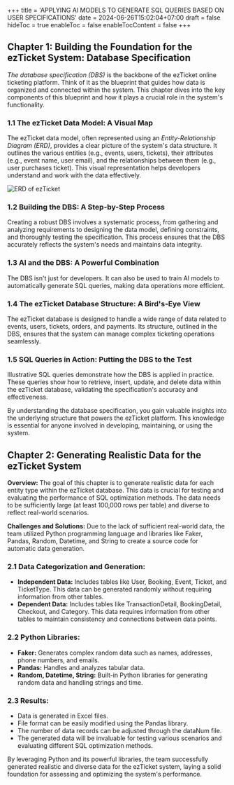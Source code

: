 +++
title = 'APPLYING AI MODELS TO GENERATE SQL QUERIES BASED ON USER SPECIFICATIONS'
date = 2024-06-26T15:02:04+07:00
draft = false
hideToc = true
enableToc = false
enableTocContent = false
+++
## Chapter 1: Building the Foundation for the ezTicket System: Database Specification
_The database specification (DBS)_ is the backbone of the ezTicket online ticketing platform. Think of it as the blueprint that guides how data is organized and connected within the system. This chapter dives into the key components of this blueprint and how it plays a crucial role in the system's functionality.

### 1.1 The ezTicket Data Model: A Visual Map
The ezTicket data model, often represented using an _Entity-Relationship Diagram (ERD)_, provides a clear picture of the system's data structure. It outlines the various entities (e.g., events, users, tickets), their attributes (e.g., event name, user email), and the relationships between them (e.g., user purchases ticket). This visual representation helps developers understand and work with the data effectively.

![ERD of ezTicket](../../images/ERD.png "ERD of ezTicket")

### 1.2 Building the DBS: A Step-by-Step Process 
Creating a robust DBS involves a systematic process, from gathering and analyzing requirements to designing the data model, defining constraints, and thoroughly testing the specification. This process ensures that the DBS accurately reflects the system's needs and maintains data integrity.

### 1.3 AI and the DBS: A Powerful Combination
The DBS isn't just for developers. It can also be used to train AI models to automatically generate SQL queries, making data operations more efficient.

### 1.4 The ezTicket Database Structure: A Bird's-Eye View
The ezTicket database is designed to handle a wide range of data related to events, users, tickets, orders, and payments. Its structure, outlined in the DBS, ensures that the system can manage complex ticketing operations seamlessly.

### 1.5 SQL Queries in Action: Putting the DBS to the Test
Illustrative SQL queries demonstrate how the DBS is applied in practice. These queries show how to retrieve, insert, update, and delete data within the ezTicket database, validating the specification's accuracy and effectiveness.

By understanding the database specification, you gain valuable insights into the underlying structure that powers the ezTicket platform. This knowledge is essential for anyone involved in developing, maintaining, or using the system.

## Chapter 2: Generating Realistic Data for the ezTicket System
**Overview:** The goal of this chapter is to generate realistic data for each entity type within the ezTicket database. This data is crucial for testing and evaluating the performance of SQL optimization methods. The data needs to be sufficiently large (at least 100,000 rows per table) and diverse to reflect real-world scenarios.

**Challenges and Solutions:** Due to the lack of sufficient real-world data, the team utilized Python programming language and libraries like Faker, Pandas, Random, Datetime, and String to create a source code for automatic data generation.

### 2.1 Data Categorization and Generation:
- **Independent Data:** Includes tables like User, Booking, Event, Ticket, and TicketType. This data can be generated randomly without requiring information from other tables.
- **Dependent Data:** Includes tables like TransactionDetail, BookingDetail, Checkout, and Category. This data requires information from other tables to maintain consistency and connections between data points.

### 2.2 Python Libraries:
- **Faker:** Generates complex random data such as names, addresses, phone numbers, and emails.
- **Pandas:** Handles and analyzes tabular data.
- **Random, Datetime, String:** Built-in Python libraries for generating random data and handling strings and time.

### 2.3 Results:
- Data is generated in Excel files.
- File format can be easily modified using the Pandas library.
- The number of data records can be adjusted through the dataNum file.
- The generated data will be invaluable for testing various scenarios and evaluating different SQL optimization methods.

By leveraging Python and its powerful libraries, the team successfully generated realistic and diverse data for the ezTicket system, laying a solid foundation for assessing and optimizing the system's performance.
 


